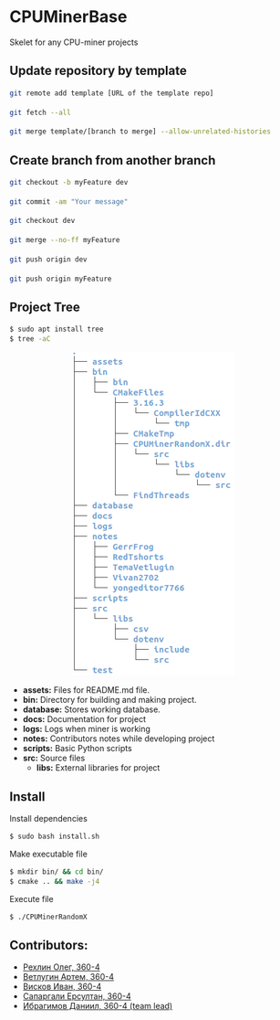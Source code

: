 # CPUMinerBase
Skelet for any CPU-miner projects

## Update repository by template
```bash
git remote add template [URL of the template repo]

git fetch --all

git merge template/[branch to merge] --allow-unrelated-histories
```

## Create branch from another branch
```bash
git checkout -b myFeature dev

git commit -am "Your message"

git checkout dev

git merge --no-ff myFeature

git push origin dev

git push origin myFeature
```

## Project Tree
```bash
$ sudo apt install tree
$ tree -aC
```

<center><img src="./assets/projectTree.png"></img></center>

- **assets:** Files for README.md file.
- **bin:** Directory for building and making project.
- **database:** Stores working database.
- **docs:** Documentation for project
- **logs:** Logs when miner is working
- **notes:** Contributors notes while developing project
- **scripts:** Basic Python scripts
- **src:** Source files
    - **libs:** External libraries for project

## **Install**
Install dependencies
```bash
$ sudo bash install.sh
```

Make executable file
```bash
$ mkdir bin/ && cd bin/
$ cmake .. && make -j4
```

Execute file
```bash
$ ./CPUMinerRandomX
```

## Contributors:
- [Рехлин Олег, 360-4](https://github.com/yongeditor7766)
- [Ветлугин Артем, 360-4](https://github.com/TemaVetlugin)
- [Висков Иван, 360-4](https://github.com/Vivan2702)
- [Сапаргали Ерсултан, 360-4](https://github.com/Reedhook)
- [Ибрагимов Даниил, 360-4 (team lead)](https://github.com/GerrFrog)



